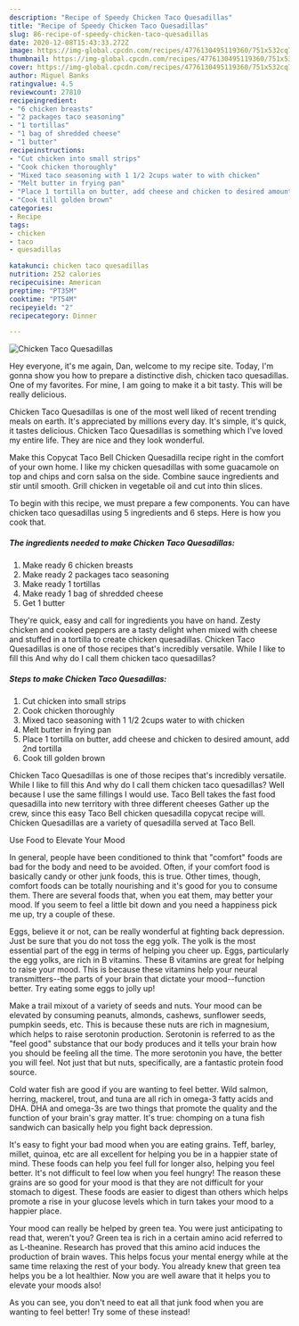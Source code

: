 ```yaml
---
description: "Recipe of Speedy Chicken Taco Quesadillas"
title: "Recipe of Speedy Chicken Taco Quesadillas"
slug: 86-recipe-of-speedy-chicken-taco-quesadillas
date: 2020-12-08T15:43:33.272Z
image: https://img-global.cpcdn.com/recipes/4776130495119360/751x532cq70/chicken-taco-quesadillas-recipe-main-photo.jpg
thumbnail: https://img-global.cpcdn.com/recipes/4776130495119360/751x532cq70/chicken-taco-quesadillas-recipe-main-photo.jpg
cover: https://img-global.cpcdn.com/recipes/4776130495119360/751x532cq70/chicken-taco-quesadillas-recipe-main-photo.jpg
author: Miguel Banks
ratingvalue: 4.5
reviewcount: 27810
recipeingredient:
- "6 chicken breasts"
- "2 packages taco seasoning"
- "1 tortillas"
- "1 bag of shredded cheese"
- "1 butter"
recipeinstructions:
- "Cut chicken into small strips"
- "Cook chicken thoroughly"
- "Mixed taco seasoning with 1 1/2 2cups water to with chicken"
- "Melt butter in frying pan"
- "Place 1 tortilla on butter, add cheese and chicken to desired amount, add 2nd tortilla"
- "Cook till golden brown"
categories:
- Recipe
tags:
- chicken
- taco
- quesadillas

katakunci: chicken taco quesadillas 
nutrition: 252 calories
recipecuisine: American
preptime: "PT35M"
cooktime: "PT54M"
recipeyield: "2"
recipecategory: Dinner

---
```



![Chicken Taco Quesadillas](https://img-global.cpcdn.com/recipes/4776130495119360/751x532cq70/chicken-taco-quesadillas-recipe-main-photo.jpg)

Hey everyone, it's me again, Dan, welcome to my recipe site. Today, I'm gonna show you how to prepare a distinctive dish, chicken taco quesadillas. One of my favorites. For mine, I am going to make it a bit tasty. This will be really delicious.

Chicken Taco Quesadillas is one of the most well liked of recent trending meals on earth. It's appreciated by millions every day. It's simple, it's quick, it tastes delicious. Chicken Taco Quesadillas is something which I've loved my entire life. They are nice and they look wonderful.

Make this Copycat Taco Bell Chicken Quesadilla recipe right in the comfort of your own home. I like my chicken quesadillas with some guacamole on top and chips and corn salsa on the side. Combine sauce ingredients and stir until smooth. Grill chicken in vegetable oil and cut into thin slices.


To begin with this recipe, we must prepare a few components. You can have chicken taco quesadillas using 5 ingredients and 6 steps. Here is how you cook that.

<!--inarticleads1-->

##### The ingredients needed to make Chicken Taco Quesadillas:

1. Make ready 6 chicken breasts
1. Make ready 2 packages taco seasoning
1. Make ready 1 tortillas
1. Make ready 1 bag of shredded cheese
1. Get 1 butter


They&#39;re quick, easy and call for ingredients you have on hand. Zesty chicken and cooked peppers are a tasty delight when mixed with cheese and stuffed in a tortilla to create chicken quesadillas. Chicken Taco Quesadillas is one of those recipes that&#39;s incredibly versatile. While I like to fill this And why do I call them chicken taco quesadillas? 

<!--inarticleads2-->

##### Steps to make Chicken Taco Quesadillas:

1. Cut chicken into small strips
1. Cook chicken thoroughly
1. Mixed taco seasoning with 1 1/2 2cups water to with chicken
1. Melt butter in frying pan
1. Place 1 tortilla on butter, add cheese and chicken to desired amount, add 2nd tortilla
1. Cook till golden brown


Chicken Taco Quesadillas is one of those recipes that&#39;s incredibly versatile. While I like to fill this And why do I call them chicken taco quesadillas? Well because I use the same fillings I would use. Taco Bell takes the fast food quesadilla into new territory with three different cheeses Gather up the crew, since this easy Taco Bell chicken quesadilla copycat recipe will. Chicken Quesadillas are a variety of quesadilla served at Taco Bell. 

Use Food to Elevate Your Mood


In general, people have been conditioned to think that "comfort" foods are bad for the body and need to be avoided. Often, if your comfort food is basically candy or other junk foods, this is true. Other times, though, comfort foods can be totally nourishing and it's good for you to consume them. There are several foods that, when you eat them, may better your mood. If you seem to feel a little bit down and you need a happiness pick me up, try a couple of these.

Eggs, believe it or not, can be really wonderful at fighting back depression. Just be sure that you do not toss the egg yolk. The yolk is the most essential part of the egg in terms of helping you cheer up. Eggs, particularly the egg yolks, are rich in B vitamins. These B vitamins are great for helping to raise your mood. This is because these vitamins help your neural transmitters--the parts of your brain that dictate your mood--function better. Try eating some eggs to jolly up!

Make a trail mixout of a variety of seeds and nuts. Your mood can be elevated by consuming peanuts, almonds, cashews, sunflower seeds, pumpkin seeds, etc. This is because these nuts are rich in magnesium, which helps to raise serotonin production. Serotonin is referred to as the "feel good" substance that our body produces and it tells your brain how you should be feeling all the time. The more serotonin you have, the better you will feel. Not just that but nuts, specifically, are a fantastic protein food source.

Cold water fish are good if you are wanting to feel better. Wild salmon, herring, mackerel, trout, and tuna are all rich in omega-3 fatty acids and DHA. DHA and omega-3s are two things that promote the quality and the function of your brain's gray matter. It's true: chomping on a tuna fish sandwich can basically help you fight back depression. 

It's easy to fight your bad mood when you are eating grains. Teff, barley, millet, quinoa, etc are all excellent for helping you be in a happier state of mind. These foods can help you feel full for longer also, helping you feel better. It's not difficult to feel low when you feel hungry! The reason these grains are so good for your mood is that they are not difficult for your stomach to digest. These foods are easier to digest than others which helps promote a rise in your glucose levels which in turn takes your mood to a happier place.

Your mood can really be helped by green tea. You were just anticipating to read that, weren't you? Green tea is rich in a certain amino acid referred to as L-theanine. Research has proved that this amino acid induces the production of brain waves. This helps focus your mental energy while at the same time relaxing the rest of your body. You already knew that green tea helps you be a lot healthier. Now you are well aware that it helps you to elevate your moods also!

As you can see, you don't need to eat all that junk food when you are wanting to feel better! Try some of these instead!


